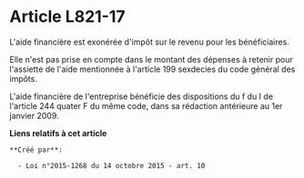 # Article L821-17

L'aide financière est exonérée d'impôt sur le revenu pour les bénéficiaires. 

Elle n'est pas prise en compte dans le montant des dépenses à retenir pour l'assiette de l'aide mentionnée à l'article 199
sexdecies du code général des impôts. 

L'aide financière de l'entreprise bénéficie des dispositions du f du I de l'article 244 quater F du même code, dans sa
rédaction antérieure au 1er janvier 2009.

**Liens relatifs à cet article**

	**Créé par**:

	  - Loi n°2015-1268 du 14 octobre 2015 - art. 10
